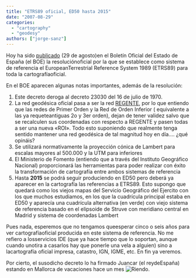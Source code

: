 ```yaml
---
title: "ETRS89 oficial, ED50 hasta 2015"
date: "2007-08-29"
categories: 
  - "cartography"
  - "geodesy"
authors: ["jorge-sanz"]
---
```


Hoy ha sido [publicado](http://www.boe.es/g/es/bases_datos/doc.php?coleccion=iberlex&id=2007/15822&txtlen=1000 "ETRS89 en el BOE") (29 de agosto)en el Boletín Oficial del Estado de España (el BOE) la resoluciónoficial por la que se establece como sistema de referencia el EuropeanTerrestrial Reference System 1989 (ETRS89) para toda la cartografíaoficial.

En el BOE aparecen algunas notas importantes, además de la resolución:

1. Este decreto deroga al decreto 23030 del 16 de julio de 1970.
2. La red geodésica oficial pasa a ser la red [REGENTE](http://www.fomento.es/MFOM/LANG_CASTELLANO/DIRECCIONES_GENERALES/INSTITUTO_GEOGRAFICO/Geodesia/red_geodesicas/regente.htm), por lo que entiendo que las redes de Primer Orden y la Red de Orden Inferior ( equivalente a las ya requeteantiguas 2o y 3er orden), dejan de tener validez salvo que se recalculen sus coordenadas con respecto a REGENTE y pasen todas a ser una nueva «ROI». Todo esto suponiendo que realmente tenga sentido mantener una red geodésica de tal magnitud hoy en día.... ¿qué opináis?
3. Se utilizará normativamente la proyección cónica de Lambert para escalas mayores al 500.000 y la UTM para inferiores
4. El Ministerio de Fomento (entiendo que a través del Instituto Geográfico Nacional) proporcionará las herramientas para poder realizar con éxito la transformación de cartografía entre ambos sistemas de referencia
5. Hasta **2015** se podrá seguir produciendo en ED50 pero deberá ya aparecer en la cartografía las referencias a ETRS89. Esto supongo que quedará como los viejos mapas del Servicio Geográfico del Ejercito con los que muchos estudiamos, en los que la cuadrícula principal estaba en ED50 y aparecía una cuadrícula alternativa (en verde) con viejo sistema de referencia basado en el elipsoide de Struve con meridiano central en Madrid y sistema de coordenadas Lambert

Pues nada, esperemos que no tengamos queesperar cinco o seis años para ver cartografíaoficial producida en este sistema de referencia. No me refiero a losservicios IDE (que ya hace tiempo que lo soportan, aunque cuando unotira a casarlos hay que ponerle una vela a alguien) sino a lacartografía oficial impresa, catastro, IGN, IGME, etc. En fin ya veremos.

Por cierto, el susodicho decreto lo ha firmado Juancar (el reydeEspaña) estando en Mallorca de vacaciones hace un mes ![Riendo](images/smiley-laughing.gif "Riendo").
